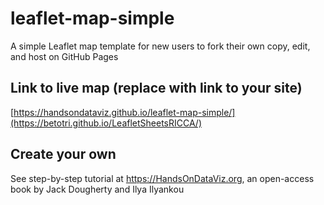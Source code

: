 # leaflet-map-simple
A simple Leaflet map template for new users to fork their own copy, edit, and host on GitHub Pages

## Link to live map (replace with link to your site)
[https://handsondataviz.github.io/leaflet-map-simple/](https://betotri.github.io/LeafletSheetsRICCA/)

## Create your own
See step-by-step tutorial at https://HandsOnDataViz.org, an open-access book by Jack Dougherty and Ilya Ilyankou
